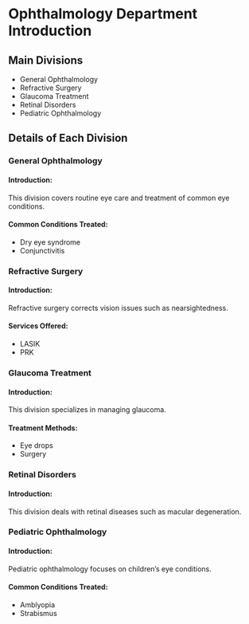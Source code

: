 # Ophthalmology Department Introduction

## Main Divisions
   - General Ophthalmology
   - Refractive Surgery
   - Glaucoma Treatment
   - Retinal Disorders
   - Pediatric Ophthalmology

## Details of Each Division

### General Ophthalmology
#### Introduction:
This division covers routine eye care and treatment of common eye conditions.

#### Common Conditions Treated:
- Dry eye syndrome
- Conjunctivitis

### Refractive Surgery
#### Introduction:
Refractive surgery corrects vision issues such as nearsightedness.

#### Services Offered:
- LASIK
- PRK

### Glaucoma Treatment
#### Introduction:
This division specializes in managing glaucoma.

#### Treatment Methods:
- Eye drops
- Surgery

### Retinal Disorders
#### Introduction:
This division deals with retinal diseases such as macular degeneration.

### Pediatric Ophthalmology
#### Introduction:
Pediatric ophthalmology focuses on children’s eye conditions.

#### Common Conditions Treated:
- Amblyopia
- Strabismus